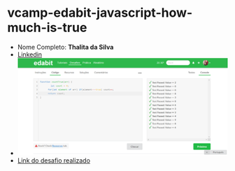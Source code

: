 # vcamp-edabit-javascript-how-much-is-true
- Nome Completo: **Thalita da Silva**
- [Linkedin](www.linkedin.com/in/thalita-silva-000a981b7)
- ![A captura (imagem) dos testes passando na plataforma](/captura-dos-testes.png)
- [Link do desafio realizado](https://edabit.com/challenge/GLbuMfTtDWwDv2F73)
